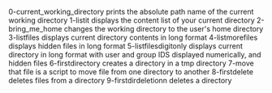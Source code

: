 0-current_working_directory prints the absolute path name of the current working directory
1-listit displays the content list of your current directory
2-bring_me_home changes the working directory to the user's home directory
3-listfiles displays current directory contents in long format
4-listmorefiles displays hidden files in long format
5-listfilesdigitonly displays current directory in long format with user and group IDS displayed numerically, and hidden files
6-firstdirectory creates a directory in a tmp directory
7-move that file is a script to move file from one directory to another
8-firstdelete deletes files from a directory
9-firstdirdeletionn deletes a directory

